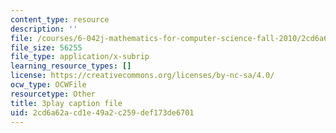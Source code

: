 ```yaml
---
content_type: resource
description: ''
file: /courses/6-042j-mathematics-for-computer-science-fall-2010/2cd6a62acd1e49a2c259def173de6701_L3LMbpZIKhQ.srt
file_size: 56255
file_type: application/x-subrip
learning_resource_types: []
license: https://creativecommons.org/licenses/by-nc-sa/4.0/
ocw_type: OCWFile
resourcetype: Other
title: 3play caption file
uid: 2cd6a62a-cd1e-49a2-c259-def173de6701
---
```

